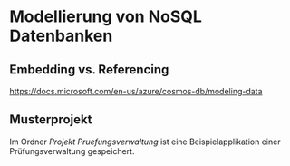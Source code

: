 # Modellierung von NoSQL Datenbanken

## Embedding vs. Referencing
https://docs.microsoft.com/en-us/azure/cosmos-db/modeling-data

## Musterprojekt
Im Ordner *Projekt Pruefungsverwaltung* ist eine Beispielapplikation einer Prüfungsverwaltung gespeichert.
